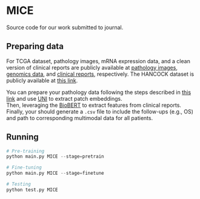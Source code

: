 # MICE

Source code for our work submitted to journal.

## Preparing data

For TCGA dataset, pathology images, mRNA expression data, and a clean version of clinical reports are publicly available at [pathology images](https://portal.gdc.cancer.gov/), [genomics data](https://www.cbioportal.org/), and [clinical reports](https://github.com/cpystan/Wsi-Caption), respectively.
The HANCOCK dataset is publicly available at [this link](https://hancock.research.fau.eu).

You can prepare your pathology data following the steps described in [this link](https://github.com/mahmoodlab/SurvPath) and use [UNI](https://github.com/mahmoodlab/UNI/tree/main) to extract patch embeddings.   
Then, leveraging the [BioBERT](https://github.com/dmis-lab/biobert) to extract features from clinical reports.     
Finally, your should generate a ```.csv``` file to include the follow-ups (e.g., OS) and path to corresponding multimodal data for all patients.


## Running 
```python
# Pre-training
python main.py MICE --stage=pretrain

# Fine-tuning
python main.py MICE --stage=finetune

# Testing
python test.py MICE
```
